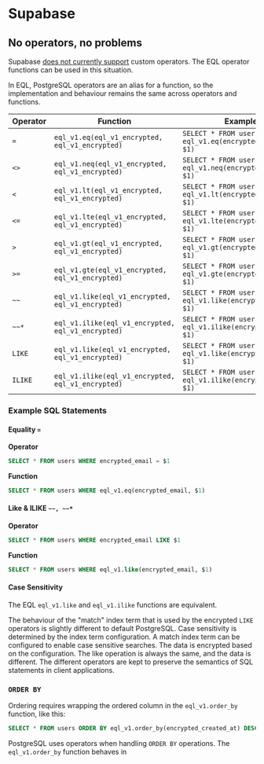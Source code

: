 # Supabase


## No operators, no problems

Supabase [does not currently support](https://github.com/supabase/supautils/issues/72) custom operators.
The EQL operator functions can be used in this situation.

In EQL, PostgreSQL operators are an alias for a function, so the implementation and behaviour remains the same across operators and functions.

| Operator | Function                                           | Example                                                           |
| -------- | -------------------------------------------------- | ----------------------------------------------------------------- |
| `=`      | `eql_v1.eq(eql_v1_encrypted, eql_v1_encrypted)`    | `SELECT * FROM users WHERE eql_v1.eq(encrypted_email, $1)`<br>    |
| `<>`     | `eql_v1.neq(eql_v1_encrypted, eql_v1_encrypted)`   | `SELECT * FROM users WHERE eql_v1.neq(encrypted_email, $1)`<br>   |
| `<`      | `eql_v1.lt(eql_v1_encrypted, eql_v1_encrypted)`    | `SELECT * FROM users WHERE eql_v1.lt(encrypted_email, $1)`<br>    |
| `<=`     | `eql_v1.lte(eql_v1_encrypted, eql_v1_encrypted)`   | `SELECT * FROM users WHERE eql_v1.lte(encrypted_email, $1)`<br>   |
| `>`      | `eql_v1.gt(eql_v1_encrypted, eql_v1_encrypted)`    | `SELECT * FROM users WHERE eql_v1.gt(encrypted_email, $1)`<br>    |
| `>=`     | `eql_v1.gte(eql_v1_encrypted, eql_v1_encrypted)`   | `SELECT * FROM users WHERE eql_v1.gte(encrypted_email, $1)`<br>   |
| `~~`     | `eql_v1.like(eql_v1_encrypted, eql_v1_encrypted)`  | `SELECT * FROM users WHERE eql_v1.like(encrypted_email, $1)`<br>  |
| `~~*`    | `eql_v1.ilike(eql_v1_encrypted, eql_v1_encrypted)` | `SELECT * FROM users WHERE eql_v1.ilike(encrypted_email, $1)`<br> |
| `LIKE`   | `eql_v1.like(eql_v1_encrypted, eql_v1_encrypted)`  | `SELECT * FROM users WHERE eql_v1.like(encrypted_email, $1)`<br>  |
| `ILIKE`  | `eql_v1.ilike(eql_v1_encrypted, eql_v1_encrypted)` | `SELECT * FROM users WHERE eql_v1.ilike(encrypted_email, $1)`<br> |

### Example SQL Statements

#### Equality `=`


**Operator**
```sql
SELECT * FROM users WHERE encrypted_email = $1
```

**Function**
```sql
SELECT * FROM users WHERE eql_v1.eq(encrypted_email, $1)
```


#### Like & ILIKE `~~, ~~*`


**Operator**
```sql
SELECT * FROM users WHERE encrypted_email LIKE $1
```

**Function**
```sql
SELECT * FROM users WHERE eql_v1.like(encrypted_email, $1)
```

#### Case Sensitivity

The EQL `eql_v1.like` and `eql_v1.ilike` functions are equivalent.

The behaviour of the "match" index term that is used by the encrypted `LIKE` operators is slightly different to default PostgreSQL. Case sensitivity is determined by the index term configuration. A match index term can be configured to enable case sensitive searches. The data is encrypted based on the configuration. The like operation is always the same, and the data is different. The different operators are kept to preserve the semantics of SQL statements in client applications.



### `ORDER BY`

Ordering requires wrapping the ordered column in the `eql_v1.order_by` function, like this:

```sql
SELECT * FROM users ORDER BY eql_v1.order_by(encrypted_created_at) DESC
```

PostgreSQL uses operators when handling `ORDER BY` operations. The `eql_v1.order_by` function behaves in

